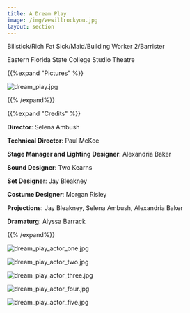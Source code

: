 ```yaml
---
title: A Dream Play
image: /img/wewillrockyou.jpg
layout: section
---
```




 Billstick/Rich Fat Sick/Maid/Building Worker 2/Barrister

Eastern Florida State College Studio Theatre

{{%expand "Pictures" %}}

![dream_play.jpg](/dream_play.jpg)


{{% /expand%}}

{{%expand "Credits" %}}

**Director**: Selena Ambush

**Technical Director**: Paul McKee

**Stage Manager and Lighting Designer**: Alexandria Baker

**Sound Designer**: Two Kearns

**Set Designe**r: Jay Bleakney

**Costume Designer**: Morgan Risley

**Projections**: Jay Bleakney, Selena Ambush, Alexandria Baker

**Dramaturg**: Alyssa Barrack

{{% /expand%}}


![dream_play_actor_one.jpg](/dream_play_actor_one.jpg)

![dream_play_actor_two.jpg](/dream_play_actor_two.jpg)

![dream_play_actor_three.jpg](/dream_play_actor_three.jpg)

![dream_play_actor_four.jpg](/dream_play_actor_four.jpg)

![dream_play_actor_five.jpg](/dream_play_actor_five.jpg)



